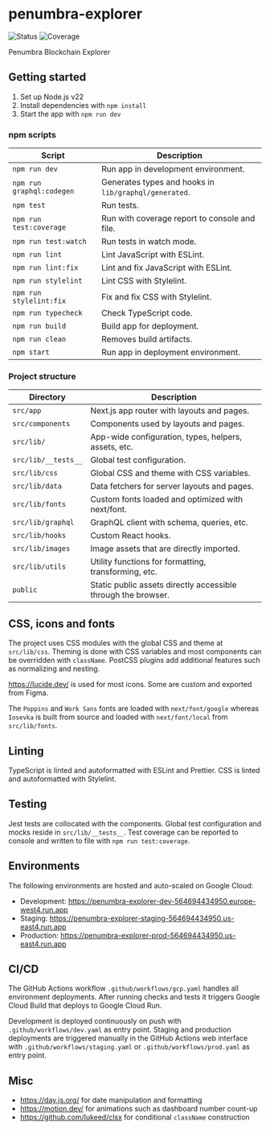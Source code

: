 # penumbra-explorer

![Status](https://github.com/pk-labs/pe-frontend/actions/workflows/gcp.yaml/badge.svg)
![Coverage](https://img.shields.io/endpoint?url=https%3A%2F%2Fgist.githubusercontent.com%2Fstpch%2F9208254a7b67b695d104a875931624d8%2Fraw%2Fpe-frontend-lcov-coverage.json&label=Coverage)

Penumbra Blockchain Explorer

## Getting started

1. Set up Node.js v22
2. Install dependencies with  `npm install`
3. Start the app with `npm run dev`

### npm scripts

| Script                    | Description                                           |
|---------------------------|-------------------------------------------------------|
| `npm run dev`             | Run app in development environment.                   |
| `npm run graphql:codegen` | Generates types and hooks in `lib/graphql/generated`. |
| `npm test`                | Run tests.                                            |
| `npm run test:coverage`   | Run with coverage report to console and file.         |
| `npm run test:watch`      | Run tests in watch mode.                              |
| `npm run lint`            | Lint JavaScript with ESLint.                          |
| `npm run lint:fix`        | Lint and fix JavaScript with ESLint.                  |
| `npm run stylelint`       | Lint CSS with Stylelint.                              |
| `npm run stylelint:fix`   | Fix and fix CSS with Stylelint.                       |
| `npm run typecheck`       | Check TypeScript code.                                |
| `npm run build`           | Build app for deployment.                             |
| `npm run clean`           | Removes build artifacts.                              |
| `npm start`               | Run app in deployment environment.                    |

### Project structure

| Directory           | Description                                                   |
|---------------------|---------------------------------------------------------------|
| `src/app`           | Next.js app router with layouts and pages.                    |
| `src/components`    | Components used by layouts and pages.                         |
| `src/lib/`          | App-wide configuration, types, helpers, assets, etc.          |
| `src/lib/__tests__` | Global test configuration.                                    |
| `src/lib/css`       | Global CSS and theme with CSS variables.                      |
| `src/lib/data`      | Data fetchers for server layouts and pages.                   |
| `src/lib/fonts`     | Custom fonts loaded and optimized with next/font.             |
| `src/lib/graphql`   | GraphQL client with schema, queries, etc.                     |
| `src/lib/hooks`     | Custom React hooks.                                           |
| `src/lib/images`    | Image assets that are directly imported.                      |
| `src/lib/utils`     | Utility functions for formatting, transforming, etc.          |
| `public`            | Static public assets directly accessible through the browser. |

## CSS, icons and fonts

The project uses CSS modules with the global CSS and theme at `src/lib/css`.
Theming is done with CSS variables and most components can be overridden with
`className`. PostCSS plugins add additional features such as normalizing and
nesting.

https://lucide.dev/ is used for most icons. Some are custom and exported from
Figma.

The `Poppins` and `Work Sans` fonts are loaded with `next/font/google` whereas
`Iosevka` is built from source and loaded with `next/font/local` from
`src/lib/fonts`.

## Linting

TypeScript is linted and autoformatted with ESLint and Prettier. CSS is linted
and autoformatted with Stylelint.

## Testing

Jest tests are collocated with the components. Global test configuration and
mocks reside in `src/lib/__tests__`. Test coverage can be reported to console
and written to file with `npm run test:coverage`.

## Environments

The following environments are hosted and auto-scaled on Google Cloud:

- Development: https://penumbra-explorer-dev-564694434950.europe-west4.run.app
- Staging: https://penumbra-explorer-staging-564694434950.us-east4.run.app
- Production: https://penumbra-explorer-prod-564694434950.us-east4.run.app

## CI/CD

The GitHub Actions workflow `.github/workflows/gcp.yaml` handles all environment
deployments. After running checks and tests it triggers Google Cloud Build that
deploys to Google Cloud Run.

Development is deployed continuously on push with `.github/workflows/dev.yaml`
as entry point. Staging and production deployments are triggered manually in the
GitHub Actions web interface with `.github/workflows/staging.yaml` or
`.github/workflows/prod.yaml` as entry point.

## Misc

- https://day.js.org/ for date manipulation and formatting
- https://motion.dev/ for animations such as dashboard number count-up
- https://github.com/lukeed/clsx for conditional `className` construction

